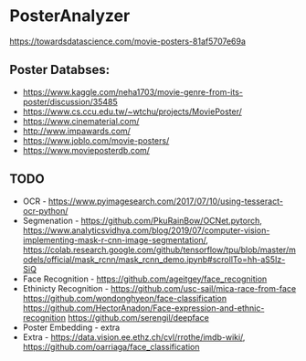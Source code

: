 # PosterAnalyzer

https://towardsdatascience.com/movie-posters-81af5707e69a
## Poster Databses:
* https://www.kaggle.com/neha1703/movie-genre-from-its-poster/discussion/35485
* https://www.cs.ccu.edu.tw/~wtchu/projects/MoviePoster/
* https://www.cinematerial.com/
* http://www.impawards.com/
* https://www.joblo.com/movie-posters/
* https://www.movieposterdb.com/

## TODO
* OCR - https://www.pyimagesearch.com/2017/07/10/using-tesseract-ocr-python/
* Segmenation - https://github.com/PkuRainBow/OCNet.pytorch, https://www.analyticsvidhya.com/blog/2019/07/computer-vision-implementing-mask-r-cnn-image-segmentation/, 
https://colab.research.google.com/github/tensorflow/tpu/blob/master/models/official/mask_rcnn/mask_rcnn_demo.ipynb#scrollTo=hh-aS5Iz-SiQ
* Face Recognition - https://github.com/ageitgey/face_recognition
* Ethinicty Recognition - https://github.com/usc-sail/mica-race-from-face
https://github.com/wondonghyeon/face-classification
https://github.com/HectorAnadon/Face-expression-and-ethnic-recognition
https://github.com/serengil/deepface
* Poster Embedding - extra
* Extra - https://data.vision.ee.ethz.ch/cvl/rrothe/imdb-wiki/, https://github.com/oarriaga/face_classification
